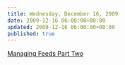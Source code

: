 ```yaml
---
title: Wednesday, December 16, 2009
date: 2009-12-16 06:00:00+00:00
updated: 2009-12-16 06:00:00+00:00
published: true
---
```


[Managing Feeds Part Two](/managing-feeds-part-two/)

